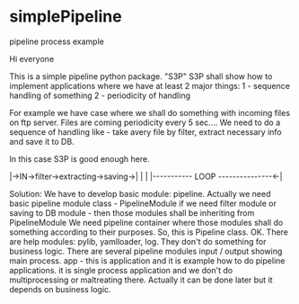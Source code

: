 # simplePipeline
pipeline process example

Hi everyone

This is a simple pipeline python package. "S3P"
S3P shall show how to implement applications where we have at least 2 major things:
1 - sequence handling of something
2 - periodicity of handling

For example we have case where we shall do something with incoming files on ftp server.
Files are coming periodicity every 5 sec....
We need to do a sequence of handling like - take avery file by filter, extract necessary info and save it to DB.

In this case S3P is good enough here.

 |->IN->filter->extracting->saving->|
 |                                  |
 |----------- LOOP ---------------<-|

Solution:
 We have to develop basic module: pipeline. Actually we need basic pipeline module class - PipelineModule
 if we need filter module or saving to DB module - then those modules shall be inheriting from PipelineModule
 We need pipeline container where those modules shall do something according to their purposes.
 So, this is Pipeline class. OK.
 There are help modules: pylib, yamlloader, log. They don't do something for business logic.
 There are several pipeline modules input / output showing main process.
 app - this is application and it is example how to do pipeline applications. it is single process application and
 we don't do multiprocessing or maltreating there. Actually it can be done later but it depends on business logic.


